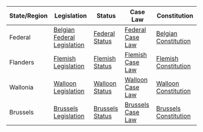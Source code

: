 | State/Region | Legislation                                                     | Status                                               | Case Law                                            | Constitution                                       |
|------------|-----------------------------------------------------------------|-------------------------------------------------------|-----------------------------------------------------|----------------------------------------------------|
| Federal     | [Belgian Federal Legislation](https://www.belgium.be/en/laws) | [Federal Status](https://www.belgium.be/en/laws)     | [Federal Case Law](https://www.juridat.be/)         | [Belgian Constitution](https://www.const-court.be/) |
| Flanders    | [Flemish Legislation](https://www.vlaanderen.be/en/laws)        | [Flemish Status](https://www.vlaanderen.be/en/laws)  | [Flemish Case Law](https://www.juridat.be/)        | [Flemish Constitution](https://www.const-court.be/) |
| Wallonia    | [Walloon Legislation](http://www.wallonie.be/fr/lois)            | [Walloon Status](http://www.wallonie.be/fr/lois)     | [Walloon Case Law](https://www.juridat.be/)        | [Walloon Constitution](https://www.const-court.be/) |
| Brussels    | [Brussels Legislation](http://www.bruxelles.irisnet.be/laws)    | [Brussels Status](http://www.bruxelles.irisnet.be/laws) | [Brussels Case Law](https://www.juridat.be/)     | [Brussels Constitution](https://www.const-court.be/) |
